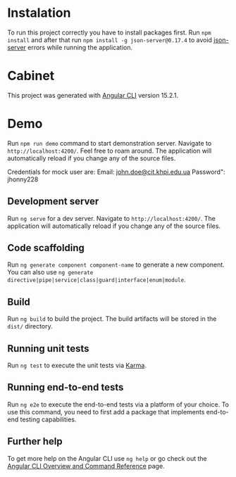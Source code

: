 # Instalation

To run this project correctly you have to install packages first. Run `npm install` and after that run `npm install -g json-server@0.17.4` to avoid [json-server](https://github.com/typicode/json-server/tree/v0) errors while running the application.

# Cabinet

This project was generated with [Angular CLI](https://github.com/angular/angular-cli) version 15.2.1.

# Demo

Run `npm run demo` command to start demonstration server. Navigate to `http://localhost:4200/`. Feel free to roam around. The application will automatically reload if you change any of the source files.

Сredentials for mock user are:
Email: john.doe@cit.khpi.edu.ua
Password": jhonny228

## Development server

Run `ng serve` for a dev server. Navigate to `http://localhost:4200/`. The application will automatically reload if you change any of the source files.

## Code scaffolding

Run `ng generate component component-name` to generate a new component. You can also use `ng generate directive|pipe|service|class|guard|interface|enum|module`.

## Build

Run `ng build` to build the project. The build artifacts will be stored in the `dist/` directory.

## Running unit tests

Run `ng test` to execute the unit tests via [Karma](https://karma-runner.github.io).

## Running end-to-end tests

Run `ng e2e` to execute the end-to-end tests via a platform of your choice. To use this command, you need to first add a package that implements end-to-end testing capabilities.

## Further help

To get more help on the Angular CLI use `ng help` or go check out the [Angular CLI Overview and Command Reference](https://angular.io/cli) page.
